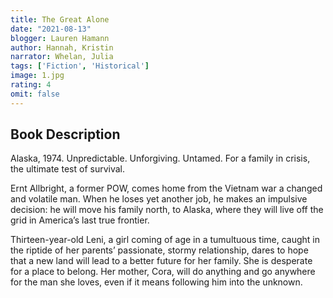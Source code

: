 ```yaml
---
title: The Great Alone
date: "2021-08-13"
blogger: Lauren Hamann
author: Hannah, Kristin
narrator: Whelan, Julia
tags: ['Fiction', 'Historical']
image: 1.jpg
rating: 4
omit: false
---
```




## Book Description

Alaska, 1974.
Unpredictable. Unforgiving. Untamed.
For a family in crisis, the ultimate test of survival.

Ernt Allbright, a former POW, comes home from the Vietnam war a changed and volatile man. When he loses yet another job, he makes an impulsive decision: he will move his family north, to Alaska, where they will live off the grid in America’s last true frontier.

Thirteen-year-old Leni, a girl coming of age in a tumultuous time, caught in the riptide of her parents’ passionate, stormy relationship, dares to hope that a new land will lead to a better future for her family. She is desperate for a place to belong. Her mother, Cora, will do anything and go anywhere for the man she loves, even if it means following him into the unknown.